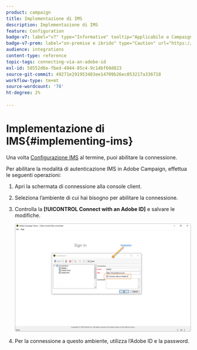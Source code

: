 ```yaml
---
product: campaign
title: Implementazione di IMS
description: Implementazione di IMS
feature: Configuration
badge-v7: label="v7" type="Informative" tooltip="Applicabile a Campaign Classic v7"
badge-v7-prem: label="on-premise e ibrido" type="Caution" url="https://experienceleague.adobe.com/docs/campaign-classic/using/installing-campaign-classic/architecture-and-hosting-models/hosting-models-lp/hosting-models.html?lang=it" tooltip="Applicabile solo alle distribuzioni on-premise e ibride"
audience: integrations
content-type: reference
topic-tags: connecting-via-an-adobe-id
exl-id: 58552d6e-fbed-4944-85c4-9c14bf60d823
source-git-commit: 49271e291953483ee14709b26ec053217a336718
workflow-type: tm+mt
source-wordcount: '78'
ht-degree: 2%

---
```


# Implementazione di IMS{#implementing-ims}

Una volta [Configurazione IMS](configuring-ims.md) al termine, puoi abilitare la connessione.

Per abilitare la modalità di autenticazione IMS in Adobe Campaign, effettua le seguenti operazioni:

1. Apri la schermata di connessione alla console client.
1. Seleziona l’ambiente di cui hai bisogno per abilitare la connessione.
1. Controlla la **[!UICONTROL Connect with an Adobe ID]** e salvare le modifiche.

   ![](assets/ims_1.png)

1. Per la connessione a questo ambiente, utilizza l’Adobe ID e la password.
